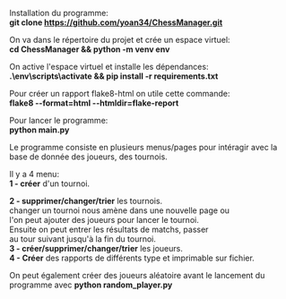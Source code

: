 Installation du programme:</br>
<b>git clone https://github.com/yoan34/ChessManager.git </b>

On va dans le répertoire du projet et crée un espace virtuel:</br>
<b> cd ChessManager && python -m venv env </b>

On active l'espace virtuel et installe les dépendances:</br>
<b> .\env\scripts\activate && pip install -r requirements.txt </b>

Pour créer un rapport flake8-html on utile cette commande:</br>
<b>flake8 --format=html --htmldir=flake-report</b>

Pour lancer le programme:</br>
<b>python main.py</b>

Le programme consiste en plusieurs menus/pages pour intéragir
avec la base de donnée des joueurs, des tournois.

Il y a 4 menu:</br>
<b>1 - créer</b> d'un tournoi.</br>

<b>2 - supprimer/changer/trier</b> les tournois.</br>
changer un tournoi nous amène dans une nouvelle page ou </br>
l'on peut ajouter des joueurs pour lancer le tournoi.</br>Ensuite on peut entrer les résultats de matchs, passer</br> au tour suivant jusqu'à la fin du tournoi.</br>
<b>3 - créer/supprimer/changer/trier</b> les joueurs.</br>
<b>4 - Créer</b> des rapports de différents type et imprimable sur fichier.

On peut également créer des joueurs aléatoire avant le lancement du
programme avec <b>python random_player.py</b>



